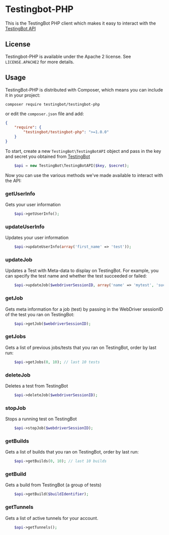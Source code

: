 Testingbot-PHP
=======

This is the TestingBot PHP client which makes it easy to 
interact with the [TestingBot API](https://testingbot.com/support/api)

License
-------
Testingbot-PHP is available under the Apache 2 license. See `LICENSE.APACHE2` for more
details.

Usage
----------

TestingBot-PHP is distributed with Composer, which means you can include it in your project:

`composer require testingbot/testingbot-php`

or edit the `composer.json` file and add:

```json
{
    "require": {
        "testingbot/testingbot-php": ">=1.0.0"
    }
}
```

To start, create a new `TestingBot\TestingBotAPI` object and pass in the key and secret you obtained from [TestingBot](https://testingbot.com/members/user/edit) 

```php
	$api = new TestingBot\TestingBotAPI($key, $secret);
```

Now you can use the various methods we've made available to interact with the API:

### getUserInfo
Gets your user information

```php
	$api->getUserInfo();
```

### updateUserInfo
Updates your user information

```php
	$api->updateUserInfo(array('first_name' => 'test'));
```

### updateJob
Updates a Test with Meta-data to display on TestingBot.
For example, you can specify the test name and whether the test succeeded or failed:

```php
	$api->updateJob($webdriverSessionID, array('name' => 'mytest', 'success' => true));
```

### getJob
Gets meta information for a job (test) by passing in the WebDriver sessionID of the test you ran on TestingBot:

```php
	$api->getJob($webdriverSessionID);
```

### getJobs
Gets a list of previous jobs/tests that you ran on TestingBot, order by last run:

```php
	$api->getJobs(0, 10); // last 10 tests
```

### deleteJob
Deletes a test from TestingBot

```php
	$api->deleteJob($webdriverSessionID);
```

### stopJob
Stops a running test on TestingBot

```php
	$api->stopJob($webdriverSessionID);
```

### getBuilds
Gets a list of builds that you ran on TestingBot, order by last run:

```php
	$api->getBuilds(0, 10); // last 10 builds
```

### getBuild
Gets a build from TestingBot (a group of tests)

```php
	$api->getBuild($buildIdentifier);
```

### getTunnels
Gets a list of active tunnels for your account.

```php
	$api->getTunnels();
```